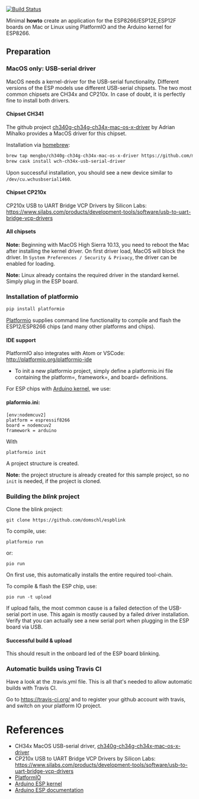 [![Build Status](https://travis-ci.org/domschl/EspBlink.svg?branch=master)](https://travis-ci.org/domschl/EspBlink)

Minimal **howto** create an application for the ESP8266/ESP12E,ESP12F boards on Mac or Linux using PlatformIO and the Arduino kernel for ESP8266.

## Preparation
### MacOS only: USB-serial driver
MacOS needs a kernel-driver for the USB-serial functionality. Different versions of the ESP models use different USB-serial chipsets. The two most common chipsets are CH34x and CP210x. In case of doubt, it is perfectly fine to install both drivers.
#### Chipset CH341
The github project [ch340g-ch34g-ch34x-mac-os-x-driver](https://github.com/adrianmihalko/ch340g-ch34g-ch34x-mac-os-x-driver) by Adrian Mihalko provides a MacOS driver for this chipset.

Installation via [homebrew](https://brew.sh):
```bash
brew tap mengbo/ch340g-ch34g-ch34x-mac-os-x-driver https://github.com/mengbo/ch340g-ch34g-ch34x-mac-os-x-driver
brew cask install wch-ch34x-usb-serial-driver
```
Upon successful installation, you should see a new device similar to `/dev/cu.wchusbserial1460`.
#### Chipset CP210x
CP210x USB to UART Bridge VCP Drivers by Silicon Labs:
https://www.silabs.com/products/development-tools/software/usb-to-uart-bridge-vcp-drivers

#### All chipsets
**Note:** Beginning with MacOS High Sierra 10.13, you need to reboot the Mac after installing the kernel driver. On first driver load, MacOS will block the driver. In `System Preferences / Security & Privacy`, the driver can be enabled for loading.

**Note:** Linux already contains the required driver in the standard kernel. Simply plug in the ESP board.

### Installation of platformio
```bash
pip install platformio
```
[Platformio](http://platformio.org) supplies command line functionality to compile and flash the ESP12/ESP8266 chips (and many other platforms and chips).

#### IDE support
PlatformIO also integrates with Atom or VSCode: http://platformio.org/platformio-ide

* To init a new platformio project, simply define a platformio.ini file containing the platform=, framework=, and board= definitions.

For ESP chips with [Arduino kernel](https://github.com/esp8266/Arduino/), we use:
#### plaformio.ini:
```
[env:nodemcuv2]
platform = espressif8266
board = nodemcuv2
framework = arduino
```
With
```
platformio init
```
A project structure is created. 

**Note:** the project structure is already created for this sample project, so no `init` is needed, if the project is cloned.

### Building the *blink* project
Clone the blink project:
```
git clone https://github.com/domschl/espblink
```
To compile, use:
```
platformio run
```
or:
```
pio run
```
On first use, this automatically installs the entire required tool-chain.

To compile & flash the ESP chip, use:
```
pio run -t upload
```
If upload fails, the most common cause is a failed detection of the USB-serial port in use. This again is mostly caused by a failed driver installation. Verify that you can actually see a new serial port when plugging in the ESP board via USB.

#### Successful build & upload
This should result in the onboard led of the ESP board blinking.

### Automatic builds using Travis CI
Have a look at the .travis.yml file. This is all that's needed to allow automatic builds with Travis CI.

Go to https://travis-ci.org/ and to register your github account with travis, and switch on your platform IO project.

# References
* CH34x MacOS USB-serial driver, [ch340g-ch34g-ch34x-mac-os-x-driver](https://github.com/adrianmihalko/ch340g-ch34g-ch34x-mac-os-x-driver)
* CP210x USB to UART Bridge VCP Drivers by Silicon Labs:
https://www.silabs.com/products/development-tools/software/usb-to-uart-bridge-vcp-drivers
* [PlatformIO](http://platformio.org)
* [Arduino ESP kernel](https://github.com/esp8266/Arduino)
* [Arduino ESP documentation](http://esp8266.github.io/Arduino/versions/2.3.0/)
